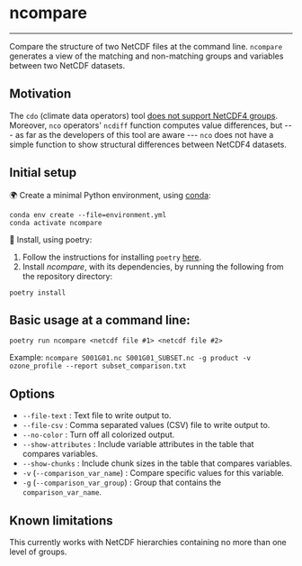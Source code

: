 # ncompare
_____
Compare the structure of two NetCDF files at the command line.
`ncompare` generates a view of the matching and non-matching groups and variables between two NetCDF datasets.

## Motivation

The `cdo` (climate data operators) tool
[does not support NetCDF4 groups](https://code.mpimet.mpg.de/boards/2/topics/12073).
Moreover, `nco` operators' `ncdiff` function computes value differences, but
--- as far as the developers of this tool are aware ---
`nco` does not have a simple function to show structural differences between NetCDF4 datasets.

## Initial setup

🌍 Create a minimal Python environment, using [conda](https://docs.conda.io/projects/conda/en/latest/index.html#):

```shell script
conda env create --file=environment.yml
conda activate ncompare
```

💾 Install, using poetry:

1. Follow the instructions for installing `poetry` [here](https://python-poetry.org/docs/).
2. Install _ncompare_, with its dependencies, by running the following from the repository directory:

```
poetry install
```

## Basic usage at a command line:
```
poetry run ncompare <netcdf file #1> <netcdf file #2>
```

Example:
`ncompare S001G01.nc S001G01_SUBSET.nc -g product -v ozone_profile --report subset_comparison.txt`



## Options

- `--file-text` : Text file to write output to.
- `--file-csv` : Comma separated values (CSV) file to write output to.
- `--no-color` : Turn off all colorized output.
- `--show-attributes` : Include variable attributes in the table that compares variables.
- `--show-chunks` : Include chunk sizes in the table that compares variables.
- `-v` (`--comparison_var_name`) : Compare specific values for this variable.
- `-g` (`--comparison_var_group`) : Group that contains the `comparison_var_name`.

## Known limitations
This currently works with NetCDF hierarchies containing no more than one level of groups.
